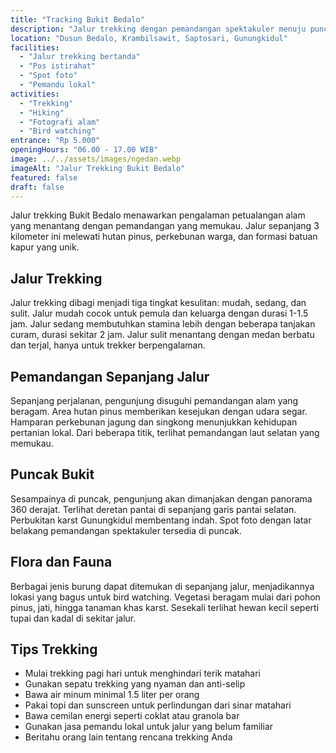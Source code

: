 ```yaml
---
title: "Tracking Bukit Bedalo"
description: "Jalur trekking dengan pemandangan spektakuler menuju puncak bukit. Cocok untuk petualangan dan olahraga outdoor dengan tingkat kesulitan sedang."
location: "Dusun Bedalo, Krambilsawit, Saptosari, Gunungkidul"
facilities:
  - "Jalur trekking bertanda"
  - "Pos istirahat"
  - "Spot foto"
  - "Pemandu lokal"
activities:
  - "Trekking"
  - "Hiking"
  - "Fotografi alam"
  - "Bird watching"
entrance: "Rp 5.000"
openingHours: "06.00 - 17.00 WIB"
image: ../../assets/images/ngedan.webp
imageAlt: "Jalur Trekking Bukit Bedalo"
featured: false
draft: false
---
```


Jalur trekking Bukit Bedalo menawarkan pengalaman petualangan alam yang menantang dengan pemandangan yang memukau. Jalur sepanjang 3 kilometer ini melewati hutan pinus, perkebunan warga, dan formasi batuan kapur yang unik.

## Jalur Trekking

Jalur trekking dibagi menjadi tiga tingkat kesulitan: mudah, sedang, dan sulit. Jalur mudah cocok untuk pemula dan keluarga dengan durasi 1-1.5 jam. Jalur sedang membutuhkan stamina lebih dengan beberapa tanjakan curam, durasi sekitar 2 jam. Jalur sulit menantang dengan medan berbatu dan terjal, hanya untuk trekker berpengalaman.

## Pemandangan Sepanjang Jalur

Sepanjang perjalanan, pengunjung disuguhi pemandangan alam yang beragam. Area hutan pinus memberikan kesejukan dengan udara segar. Hamparan perkebunan jagung dan singkong menunjukkan kehidupan pertanian lokal. Dari beberapa titik, terlihat pemandangan laut selatan yang memukau.

## Puncak Bukit

Sesampainya di puncak, pengunjung akan dimanjakan dengan panorama 360 derajat. Terlihat deretan pantai di sepanjang garis pantai selatan. Perbukitan karst Gunungkidul membentang indah. Spot foto dengan latar belakang pemandangan spektakuler tersedia di puncak.

## Flora dan Fauna

Berbagai jenis burung dapat ditemukan di sepanjang jalur, menjadikannya lokasi yang bagus untuk bird watching. Vegetasi beragam mulai dari pohon pinus, jati, hingga tanaman khas karst. Sesekali terlihat hewan kecil seperti tupai dan kadal di sekitar jalur.

## Tips Trekking

- Mulai trekking pagi hari untuk menghindari terik matahari
- Gunakan sepatu trekking yang nyaman dan anti-selip
- Bawa air minum minimal 1.5 liter per orang
- Pakai topi dan sunscreen untuk perlindungan dari sinar matahari
- Bawa cemilan energi seperti coklat atau granola bar
- Gunakan jasa pemandu lokal untuk jalur yang belum familiar
- Beritahu orang lain tentang rencana trekking Anda
